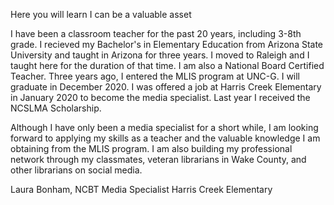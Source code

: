 Here you will learn I can be a valuable asset

I have been a classroom teacher for the past 20 years, including 3-8th grade. I recieved my Bachelor's in Elementary Education from Arizona State University and taught in Arizona for three years. I moved to Raleigh and I taught here for the duration of that time. I am also a National Board Certified Teacher. Three years ago, I entered the MLIS program at UNC-G. I will graduate in December 2020. I was offered a job at Harris Creek Elementary in January 2020 to become the media specialist. Last year I received the NCSLMA Scholarship.

Although I have only been a media specialist for a short while, I am looking forward to applying my skills as a teacher and the valuable knowledge I am obtaining from the MLIS program. I am also building my professional network through my classmates, veteran librarians in Wake County, and other librarians on social media.

Laura Bonham, NCBT
Media Specialist
Harris Creek Elementary 

